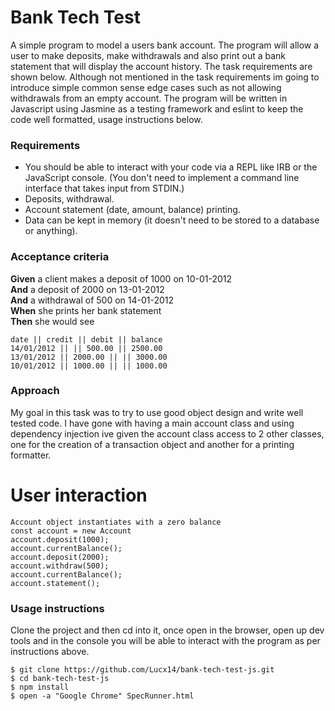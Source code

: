 # Bank Tech Test

A simple program to model a users bank account. The program will allow a user to make deposits, make withdrawals and also print out a bank statement that will display the account history. The task requirements are shown below. Although not mentioned in the task requirements im going to introduce simple common sense edge cases such as not allowing withdrawals from an empty account. The program will be written in Javascript using Jasmine as a testing framework and eslint to keep the code well formatted, usage instructions below.

### Requirements

* You should be able to interact with your code via a REPL like IRB or the JavaScript console.  (You don't need to implement a command line interface that takes input from STDIN.)
* Deposits, withdrawal.
* Account statement (date, amount, balance) printing.
* Data can be kept in memory (it doesn't need to be stored to a database or anything).

### Acceptance criteria

**Given** a client makes a deposit of 1000 on 10-01-2012  
**And** a deposit of 2000 on 13-01-2012  
**And** a withdrawal of 500 on 14-01-2012  
**When** she prints her bank statement  
**Then** she would see

```
date || credit || debit || balance
14/01/2012 || || 500.00 || 2500.00
13/01/2012 || 2000.00 || || 3000.00
10/01/2012 || 1000.00 || || 1000.00
```


### Approach

My goal in this task was to try to use good object design and write well tested code. I have gone with having a main account class and using dependency injection ive given the account class access to 2 other classes, one for the creation of a transaction object and another for a printing formatter.

# User interaction
```
Account object instantiates with a zero balance
const account = new Account
account.deposit(1000);
account.currentBalance();
account.deposit(2000);
account.withdraw(500);
account.currentBalance();
account.statement();
```

### Usage instructions

Clone the project and then cd into it, once open in the browser, open up dev tools and in the console you will be able to interact with the program as per instructions above.

```
$ git clone https://github.com/Lucx14/bank-tech-test-js.git
$ cd bank-tech-test-js
$ npm install
$ open -a "Google Chrome" SpecRunner.html
```